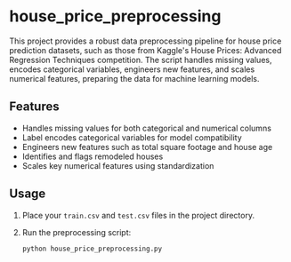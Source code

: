 # house_price_preprocessing

This project provides a robust data preprocessing pipeline for house price prediction datasets, such as those from Kaggle's House Prices: Advanced Regression Techniques competition. The script handles missing values, encodes categorical variables, engineers new features, and scales numerical features, preparing the data for machine learning models.

## Features

- Handles missing values for both categorical and numerical columns
- Label encodes categorical variables for model compatibility
- Engineers new features such as total square footage and house age
- Identifies and flags remodeled houses
- Scales key numerical features using standardization

## Usage

1. Place your `train.csv` and `test.csv` files in the project directory.
2. Run the preprocessing script:

   ```sh
   python house_price_preprocessing.py

